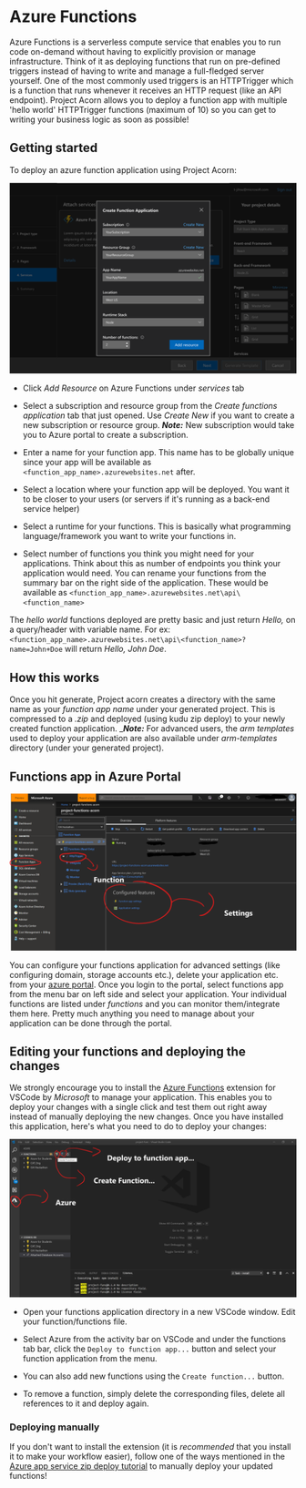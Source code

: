 # Azure Functions

Azure Functions is a serverless compute service that enables you to run code on-demand without having to explicitly
provision or manage infrastructure. Think of it as deploying functions that run on pre-defined triggers instead of having
to write and manage a full-fledged server yourself. One of the most commonly used triggers is an HTTPTrigger which is
a function that runs whenever it receives an HTTP request (like an API endpoint). Project Acorn allows you to deploy
a function app with multiple 'hello world' HTTPTrigger functions (maximum of 10) so you can get to writing your business
logic as soon as possible!

## Getting started

To deploy an azure function application using Project Acorn:

![azure-functions-modal](../resources/azure-functions-modal.png)

- Click _Add Resource_ on Azure Functions under _services_ tab

- Select a subscription and resource group from the _Create functions application_ tab that just opened. Use _Create New_
  if you want to create a new subscription or resource group. _**Note:**_ New subscription would take you to Azure portal
  to create a subscription.

- Enter a name for your function app. This name has to be globally unique since your app will be available as
  `<function_app_name>.azurewebsites.net` after.

- Select a location where your function app will be deployed. You want it to be closer to your users (or servers if it's
  running as a back-end service helper)

- Select a runtime for your functions. This is basically what programming language/framework you want to write your
  functions in.

- Select number of functions you think you might need for your applications. Think about this as number of endpoints you
  think your application would need. You can rename your functions from the summary bar on the right side of the
  application. These would be available as `<function_app_name>.azurewebsites.net\api\<function_name>`

The _hello world_ functions deployed are pretty basic and just return _Hello, <name>_ on a query/header with variable
name. For ex: `<function_app_name>.azurewebsites.net\api\<function_name>?name=John+Doe` will return _Hello, John Doe_.

## How this works

Once you hit generate, Project acorn creates a directory with the same name as your _function app name_ under your
generated project. This is compressed to a _.zip_ and deployed (using kudu zip deploy) to your newly created function
application. \__**Note:**_ For advanced users, the _arm templates_ used to deploy your application are also available
under _arm-templates_ directory (under your generated project).

## Functions app in Azure Portal

![azure-functions-portal](../resources/azure-functions-portal.png)

You can configure your functions application for advanced settings (like configuring domain, storage accounts etc.),
delete your application etc. from your [azure portal](https://portal.azure.com). Once you login to the portal, select
functions app from the menu bar on left side and select your application. Your individual functions are listed under
_functions_ and you can monitor them/integrate them here. Pretty much anything you need to manage about your application
can be done through the portal.

## Editing your functions and deploying the changes

We strongly encourage you to install the [Azure Functions](https://marketplace.visualstudio.com/items?itemName=ms-azuretools.vscode-azurefunctions) extension for VSCode by _Microsoft_ to manage your application. This enables
you to deploy your changes with a single click and test them out right away instead of manually deploying the new changes.
Once you have installed this application, here's what you need to do to deploy your changes:

![azure-functions-extension](../resources/azure-functions-extension.png)

- Open your functions application directory in a new VSCode window. Edit your function/functions file.

- Select Azure from the activity bar on VSCode and under the functions tab bar, click the `Deploy to function app...`
  button and select your function application from the menu.

- You can also add new functions using the `Create function...` button.

- To remove a function, simply delete the corresponding files, delete all references to it and deploy again.

### Deploying manually

If you don't want to install the extension (it is _recommended_ that you install it to make your workflow easier), follow
one of the ways mentioned in the [Azure app service zip deploy tutorial](https://docs.microsoft.com/en-us/azure/app-service/deploy-zip) to manually deploy your updated functions!
